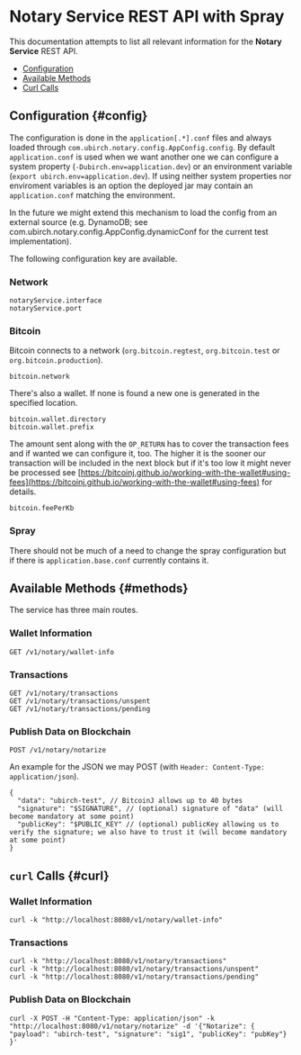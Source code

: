 # Notary Service REST API with Spray

This documentation attempts to list all relevant information for the __Notary Service__ REST API.

* [Configuration](#config)
* [Available Methods](#methods)
* [Curl Calls](#curl)

## Configuration {#config}

The configuration is done in the `application[.*].conf` files and always loaded through `com.ubirch.notary.config.AppConfig.config`.
By default `application.conf` is used when we want another one we can configure a system property (`-Dubirch.env=application.dev`)
or an environment variable (`export ubirch.env=application.dev`). If using neither system properties nor enviroment variables
is an option the deployed jar may contain an `application.conf` matching the environment.

In the future we might extend this mechanism to load the config from an external source (e.g. DynamoDB; see 
com.ubirch.notary.config.AppConfig.dynamicConf for the current test implementation).

The following configuration key are available.

### Network

    notaryService.interface
    notaryService.port

### Bitcoin

Bitcoin connects to a network (`org.bitcoin.regtest`, `org.bitcoin.test` or `org.bitcoin.production`).

    bitcoin.network

There's also a wallet. If none is found a new one is generated in the specified location.

    bitcoin.wallet.directory
    bitcoin.wallet.prefix

The amount sent along with the `OP_RETURN` has to cover the transaction fees and if wanted we can configure it, too. The
higher it is the sooner our transaction will be included in the next block but if it's too low it might never be
processed see [https://bitcoinj.github.io/working-with-the-wallet#using-fees](https://bitcoinj.github.io/working-with-the-wallet#using-fees) for details.

    bitcoin.feePerKb

### Spray

There should not be much of a need to change the spray configuration but if there is `application.base.conf` currently
contains it.


## Available Methods {#methods}

The service has three main routes.

### Wallet Information

    GET /v1/notary/wallet-info

### Transactions

    GET /v1/notary/transactions
    GET /v1/notary/transactions/unspent
    GET /v1/notary/transactions/pending

### Publish Data on Blockchain

    POST /v1/notary/notarize

An example for the JSON we may POST (with `Header: Content-Type: application/json`).

```{.json}
{
  "data": "ubirch-test", // BitcoinJ allows up to 40 bytes
  "signature": "$SIGNATURE", // (optional) signature of "data" (will become mandatory at some point)
  "publicKey": "$PUBLIC_KEY" // (optional) publicKey allowing us to verify the signature; we also have to trust it (will become mandatory at some point)
}
```

## `curl` Calls {#curl}

### Wallet Information

    curl -k "http://localhost:8080/v1/notary/wallet-info"

### Transactions

    curl -k "http://localhost:8080/v1/notary/transactions"
    curl -k "http://localhost:8080/v1/notary/transactions/unspent"
    curl -k "http://localhost:8080/v1/notary/transactions/pending"

### Publish Data on Blockchain

    curl -X POST -H "Content-Type: application/json" -k "http://localhost:8080/v1/notary/notarize" -d '{"Notarize": { "payload": "ubirch-test", "signature": "sig1", "publicKey": "pubKey"} }'
